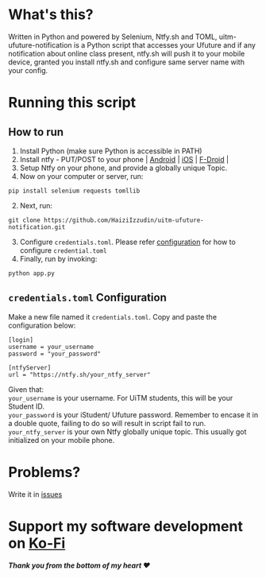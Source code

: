 # What's this?

Written in Python and powered by Selenium, Ntfy.sh and TOML, uitm-ufuture-notification is a Python script that accesses your Ufuture and if any notification about online class present, ntfy.sh will push it to your mobile device, granted you install ntfy.sh and configure same server name with your config. 

# Running this script

## How to run

1. Install Python (make sure Python is accessible in PATH)
1. Install ntfy - PUT/POST to your phone | 
[Android](https://play.google.com/store/apps/details?id=io.heckel.ntfy) | 
[iOS](https://apps.apple.com/us/app/ntfy/id1625396347) | 
[F-Droid](https://f-droid.org/en/packages/io.heckel.ntfy/) |
2. Setup Ntfy on your phone, and provide a globally unique Topic.
2. Now on your computer or server, run: 
```
pip install selenium requests tomllib
```
2. Next, run: 
```
git clone https://github.com/HaiziIzzudin/uitm-ufuture-notification.git
```
3. Configure `credentials.toml`. Please refer [configuration](#credentialstoml-configuration) for how to configure `credential.toml`
3. Finally, run by invoking:
```
python app.py
``` 

## `credentials.toml` Configuration
Make a new file named it `credentials.toml`. Copy and paste the configuration below:
```
[login]
username = your_username
password = "your_password"

[ntfyServer]
url = "https://ntfy.sh/your_ntfy_server"
```
Given that:<br>
`your_username` is your username. For UiTM students, this will be your Student ID.<br>
`your_password` is your iStudent/ Ufuture password. Remember to encase it in a double quote, failing to do so will result in script fail to run.<br>
`your_ntfy_server` is your own Ntfy globally unique topic. This usually got initialized on your mobile phone.

# Problems?
Write it in [issues](https://github.com/HaiziIzzudin/uitm-ufuture-notification/issues)

# Support my software development on [Ko-Fi](https://ko-fi.com/haiziizzudin)
#### *Thank you from the bottom of my heart ❤️*